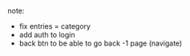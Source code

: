 note:

+ fix entries = category
+ add auth to login
+ back btn to be able to go back -1 page (navigate)